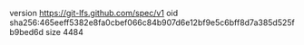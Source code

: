 version https://git-lfs.github.com/spec/v1
oid sha256:465eeff5382e8fa0cbef066c84b907d6e12bf9e5c6bff8d7a385d525fb9bed6d
size 4484
